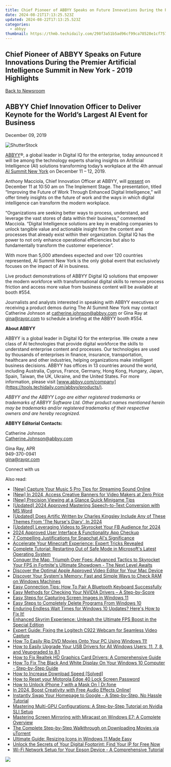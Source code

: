 ```yaml
---
title: Chief Pioneer of ABBYY Speaks on Future Innovations During the Premier Artificial Intelligence Summit in New York - 2019 Highlights
date: 2024-08-21T17:13:25.523Z
updated: 2024-08-22T17:13:25.523Z
categories:
  - abbyy
thumbnail: https://thmb.techidaily.com/298f3a51b5ad96cf99ca78528e1cf7576a8f7bf919402e8696c70895bc723b47.jpg
---
```


## Chief Pioneer of ABBYY Speaks on Future Innovations During the Premier Artificial Intelligence Summit in New York - 2019 Highlights

[Back to Newsroom](https://tools.techidaily.com/abbyy/products/)

## ABBYY Chief Innovation Officer to Deliver Keynote for the World’s Largest AI Event for Business

December 09, 2019

![ShutterStock](https://content.abbyy.com/-/media/project/abbyy/abbyy/branchtemplates/shutterstock_1272462163_1296-x-729.jpg?h=729&iar=0&w=1296)

[ABBYY](https://tools.techidaily.com/abbyy/products/)®, a global leader in Digital IQ for the enterprise, today announced it will be among the technology experts sharing insights on Artificial Intelligence (AI) solutions transforming today’s workplace at the 4th annual [AI Summit New York](https://newyork.theaisummit.com/ "AI Summit New York") on December 11 – 12, 2019.

Anthony Macciola, Chief Innovation Officer at ABBYY, will [present](https://tmt.knect365.com/ai-summit-ny/speakers/anthony-macciola/#2-implement-senior-strategists-and-heads-of-function%5Fimproving-the-future-of-work-through-enhanced-digital-intelligence "Presentation") on December 11 at 10:50 am on The Implement Stage. The presentation, titled “Improving the Future of Work Through Enhanced Digital Intelligence,” will offer timely insights on the future of work and the ways in which digital intelligence can transform the modern workplace.

“Organizations are seeking better ways to process, understand, and leverage the vast stores of data within their business,” commented Macciola. “Digital Intelligence solutions are key in enabling companies to unlock tangible value and actionable insight from the content and processes that already exist within their organization. Digital IQ has the power to not only enhance operational efficiencies but also to fundamentally transform the customer experience”.

With more than 5,000 attendees expected and over 120 countries represented, AI Summit New York is the only global event that exclusively focuses on the impact of AI in business.

Live product demonstrations of ABBYY Digital IQ solutions that empower the modern workforce with transformational digital skills to remove process friction and access more value from business content will be available at booth #554.

Journalists and analysts interested in speaking with ABBYY executives or receiving a product demos during The AI Summit New York may contact Catherine Johnson at [catherine.johnson@abbyy.com](https://tools.techidaily.com/abbyy/products/) or Gina Ray at [gina@raypr.com](https://tools.techidaily.com/abbyy/products/) to schedule a briefing at the ABBYY booth #554.

**About ABBYY**

ABBYY is a global leader in Digital IQ for the enterprise. We create a new class of AI technologies that provide digital workforce the skills to understand enterprise content and processes. Our technologies are used by thousands of enterprises in finance, insurance, transportation, healthcare and other industries, helping organizations make intelligent business decisions. ABBYY has offices in 13 countries around the world, including Australia, Cyprus, France, Germany, Hong Kong, Hungary, Japan, Spain, Taiwan, the UK, Ukraine, and the United States. For more information, please visit [www.abbyy.com/company](https://tools.techidaily.com/abbyy/products/).

_ABBYY and the ABBYY Logo are either registered trademarks or trademarks of ABBYY Software Ltd. Other product names mentioned herein may be trademarks and/or registered trademarks of their respective owners and are hereby recognized._

**ABBYY Editorial Contacts:**

Catherine Johnson  
[Catherine.Johnson@abbyy.com](https://tools.techidaily.com/abbyy/products/)

Gina Ray, APR  
949-370-0941  
[gina@raypr.com](https://tools.techidaily.com/abbyy/products/)

Connect with us

<ins class="adsbygoogle"
     style="display:block"
     data-ad-format="autorelaxed"
     data-ad-client="ca-pub-7571918770474297"
     data-ad-slot="1223367746"></ins>



<ins class="adsbygoogle"
     style="display:block"
     data-ad-client="ca-pub-7571918770474297"
     data-ad-slot="8358498916"
     data-ad-format="auto"
     data-full-width-responsive="true"></ins>

<span class="atpl-alsoreadstyle">Also read:</span>
<div><ul>
<li><a href="https://screen-recording.techidaily.com/new-capture-your-music-5-pro-tips-for-streaming-sound-online/"><u>[New] Capture Your Music  5 Pro Tips for Streaming Sound Online</u></a></li>
<li><a href="https://facebook-video-footage.techidaily.com/new-in-2024-access-creative-banners-for-video-makers-at-zero-price/"><u>[New] In 2024, Access Creative Banners for Video Makers at Zero Price</u></a></li>
<li><a href="https://fox-direct.techidaily.com/new-precision-viewing-at-a-glance-quick-minigame-tips/"><u>[New] Precision Viewing at a Glance  Quick Minigame Tips</u></a></li>
<li><a href="https://fox-glue.techidaily.com/updated-2024-approved-mastering-speech-to-text-conversion-with-ms-word/"><u>[Updated] 2024 Approved  Mastering Speech-to-Text Conversion with MS Word</u></a></li>
<li><a href="https://facebook-video-footage.techidaily.com/updated-does-artific-written-by-charles-kingsley-include-any-of-these-themes-from-the-nurses-diary-in-2024/"><u>[Updated] Does Artific Written by Charles Kingsley Include Any of These Themes From 'The Nurse's Diary', In 2024</u></a></li>
<li><a href="https://facebook-video-content.techidaily.com/updated-leveraging-videos-to-skyrocket-your-fb-audience-for-2024/"><u>[Updated] Leveraging Videos to Skyrocket Your FB Audience for 2024</u></a></li>
<li><a href="https://some-approaches.techidaily.com/2024-approved-user-interface-and-functionality-app-checkup/"><u>2024 Approved  User Interface & Functionality App Checkup</u></a></li>
<li><a href="https://tech-savvy.techidaily.com/7-compelling-justifications-for-snapchat-ais-significance/"><u>7 Compelling Justifications for Snapchat AI's Significance</u></a></li>
<li><a href="https://techtrends.techidaily.com/accelerate-your-minecraft-experience-expert-tricks-revealed/"><u>Accelerate Your Minecraft Experience: Expert Tricks Revealed</u></a></li>
<li><a href="https://techtrends.techidaily.com/complete-tutorial-restarting-out-of-safe-mode-in-microsofts-latest-operating-system/"><u>Complete Tutorial: Restarting Out of Safe Mode in Microsoft's Latest Operating System</u></a></li>
<li><a href="https://techtrends.techidaily.com/1723808238592-conquer-the-map-triumph-over-foes-advanced-tactics-to-skyrocket-your-fps-in-fortnites-ultimate-showdown-the-next-level-awaits/"><u>Conquer the Map, Triumph Over Foes: Advanced Tactics to Skyrocket Your FPS in Fortnite's Ultimate Showdown - The Next Level Awaits</u></a></li>
<li><a href="https://techtrends.techidaily.com/discover-the-optimal-apple-approved-video-editor-for-your-mac-device/"><u>Discover the Optimal Apple Approved Video Editor for Your Mac Device</u></a></li>
<li><a href="https://techtrends.techidaily.com/discover-your-systems-memory-fast-and-simple-ways-to-check-ram-on-windows-machines/"><u>Discover Your System's Memory: Fast and Simple Ways to Check RAM on Windows Machines</u></a></li>
<li><a href="https://techtrends.techidaily.com/easy-connection-tips-how-to-pair-a-bluetooth-keyboard-successfully/"><u>Easy Connection Tips: How To Pair A Bluetooth Keyboard Successfully</u></a></li>
<li><a href="https://techtrends.techidaily.com/easy-methods-for-checking-your-nvidia-drivers-a-step-by-score/"><u>Easy Methods for Checking Your NVIDIA Drivers – A Step-by-Score</u></a></li>
<li><a href="https://techtrends.techidaily.com/easy-steps-for-capturing-screen-images-in-windows-11/"><u>Easy Steps for Capturing Screen Images in Windows 11</u></a></li>
<li><a href="https://techtrends.techidaily.com/easy-steps-to-completely-delete-programs-from-windows-10/"><u>Easy Steps to Completely Delete Programs From Windows 10</u></a></li>
<li><a href="https://techtrends.techidaily.com/enduring-endless-wait-times-for-windows-10-updates-heres-how-to-fix-it/"><u>Enduring Endless Wait Times for Windows 10 Updates? Here's How to Fix It!</u></a></li>
<li><a href="https://techtrends.techidaily.com/enhanced-skyrim-experience-unleash-the-ultimate-fps-boost-in-the-special-edition/"><u>Enhanced Skyrim Experience: Unleash the Ultimate FPS Boost in the Special Edition</u></a></li>
<li><a href="https://techtrends.techidaily.com/expert-guide-fixing-the-logitech-c922-webcam-for-seamless-video-capture/"><u>Expert Guide: Fixing the Logitech C922 Webcam for Seamless Video Capture</u></a></li>
<li><a href="https://techtrends.techidaily.com/how-to-easily-rip-dvd-movies-onto-your-pc-using-windows-11/"><u>How To Easily Rip DVD Movies Onto Your PC Using Windows 11!</u></a></li>
<li><a href="https://techtrends.techidaily.com/how-to-easily-upgrade-your-usb-drivers-for-all-windows-users-11-7-8-and-veupgraded-to-81/"><u>How to Easily Upgrade Your USB Drivers for All Windows Users: 11, 7, 8, and Veupgraded to 8.1</u></a></li>
<li><a href="https://win-amazing.techidaily.com/how-to-fix-realtek-hd-graphics-card-drivers-a-comprehensive-guide/"><u>How to Fix Realtek HD Graphics Card Drivers: A Comprehensive Guide</u></a></li>
<li><a href="https://techtrends.techidaily.com/how-to-fix-the-black-and-white-display-on-your-windows-10-computer-step-by-step-guide/"><u>How To Fix The Black And White Display On Your Windows 10 Computer - Step-by-Step Guide</u></a></li>
<li><a href="https://techtrends.techidaily.com/how-to-increase-download-speed-solved/"><u>How to Increase Download Speed [Solved]</u></a></li>
<li><a href="https://android-unlock.techidaily.com/how-to-reset-your-motorola-edge-40-lock-screen-password-by-drfone-android/"><u>How to Reset your Motorola Edge 40 Lock Screen Password</u></a></li>
<li><a href="https://iphone-unlock.techidaily.com/how-to-unlock-iphone-7-with-a-mask-on-drfone-by-drfone-ios/"><u>How to Unlock iPhone 7 with a Mask On | Dr.fone</u></a></li>
<li><a href="https://youtube-zero.techidaily.com/24-boost-creativity-with-free-audio-effects-online/"><u>In 2024, Boost Creativity with Free Audio Effects Online!</u></a></li>
<li><a href="https://techtrends.techidaily.com/instantly-swap-your-homepage-to-google-a-step-by-step-no-hassle-tutorial/"><u>Instantly Swap Your Homepage to Google - A Step-by-Step, No Hassle Tutorial</u></a></li>
<li><a href="https://techtrends.techidaily.com/mastering-multi-gpu-configurations-a-step-by-step-tutorial-on-nvidia-sli-setup/"><u>Mastering Multi-GPU Configurations: A Step-by-Step Tutorial on Nvidia SLI Setup</u></a></li>
<li><a href="https://techtrends.techidaily.com/mastering-screen-mirroring-with-miracast-on-windows-e7-a-complete-overview/"><u>Mastering Screen Mirroring with Miracast on Windows E7: A Complete Overview</u></a></li>
<li><a href="https://techtrends.techidaily.com/the-complete-step-by-step-walkthrough-on-downloading-movies-via-utorrent/"><u>The Complete Step-by-Step Walkthrough on Downloading Movies via uTorrent</u></a></li>
<li><a href="https://techtrends.techidaily.com/ultimate-guide-resizing-icons-in-windows-11-made-easy/"><u>Ultimate Guide: Resizing Icons in Windows 11 Made Easy</u></a></li>
<li><a href="https://techtrends.techidaily.com/unlock-the-secrets-of-your-digital-footprint-find-your-ip-for-free-now/"><u>Unlock the Secrets of Your Digital Footprint: Find Your IP for Free Now</u></a></li>
<li><a href="https://techtrends.techidaily.com/wi-fi-network-setup-for-your-epson-device-a-comprehensive-tutorial/"><u>Wi-Fi Network Setup for Your Epson Device - A Comprehensive Tutorial</u></a></li>
</ul></div>

<!-- affiliate ads begin -->
<a href="https://store.nero.com/order/checkout.php?PRODS=42296985&QTY=1&AFFILIATE=108875&CART=1"><img src="https://secure.avangate.com/images/merchant/9cea886b9f44a3c2df1163730ab64994/products/copy_nero_burning_rom_cart.png" border="0">
</a>
<!-- affiliate ads end -->
